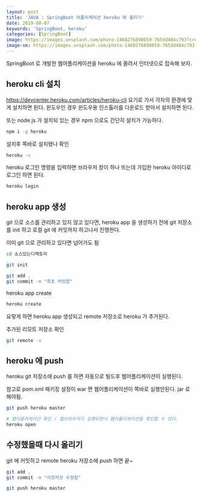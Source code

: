 ```yaml
---
layout: post
title: 'JAVA : SpringBoot 어플리케이션 heroku 에 올리기'
date: 2019-08-07
keywords: 'SpringBoot, heroku'
categories: [SpringBoot]
image: https://images.unsplash.com/photo-1468276898059-765dd484c793?crop=entropy&cs=tinysrgb&fit=crop&fm=jpg&h=1200&ixid=eyJhcHBfaWQiOjF9&ixlib=rb-1.2.1&q=80&w=2000
image-sm: https://images.unsplash.com/photo-1468276898059-765dd484c793?crop=entropy&cs=tinysrgb&fit=crop&fm=jpg&h=1200&ixid=eyJhcHBfaWQiOjF9&ixlib=rb-1.2.1&q=80&w=2000
---
```


SpringBoot 로 개발한 웹어플리케이션을 heroku 에 올려서 인터넷으로 접속해 보자.

## heroku cli 설치

<https://devcenter.heroku.com/articles/heroku-cli> 요기로 가서 각자의 환경에 맞게 설치하면 된다. 윈도우인 경우 윈도우용 인스톨러를 다운로드 받아서 설치하면 된다.

또는 node.js 가 설치되 있는 경우 npm 으로도 간단히 설치가 가능하다.

```bash
npm i -g heroku
```

설치후 쪽바로 설치됐나 확인

```bash
heroku -v
```

heroku 로그인 명령을 입력하면 브라우저 창이 하나 뜨는데 가입한 heroku 아이디로 로그인 하면 된다.

```bash
heroku login
```

<ins class="adsbygoogle"
     style="display:block; text-align:center;"
     data-ad-layout="in-article"
     data-ad-format="fluid"
     data-ad-client="ca-pub-7073298118440059"
     data-ad-slot="8400970402"></ins>

<script>
     (adsbygoogle = window.adsbygoogle || []).push({});
</script>

## heroku app 생성

git 으로 소스를 관리하고 있지 않고 있다면, heroku app 을 생성하기 전에 git 저장소를 init 하고 로컬 git 에 커밋까지 하고나서 진행한다.

이미 git 으로 관리하고 있다면 넘어가도 됨

```bash
cd 소스있는디렉토리

git init

git add .
git commit -m "최초 커밋함"
```

heroku app create

```bash
heroku create
```

요렇게 하면 heroku app 생성되고 remote 저장소로 heroku 가 추가된다.

추가된 리모트 저장소 확인

```bash
git remote -v
```

## heroku 에 push

heroku git 저장소에 push 를 하면 자동으로 빌드후 웹어플리케이션이 실행된다.

참고로 pom.xml 패키징 설정이 war 면 웹어플리케이션이 쪽바로 실행안된다. jar 로 해야됨.

```bash
git push heroku master

# 웹어플리케이션 확인 / 웹브라우저가 실행되면서 웹어플리케이션을 확인할 수 있다.
heroku open
```

## 수정했을때 다시 올리기

git 에 커밋하고 remote heroku 저장소에 push 하면 끝~

```bash
git add .
git commit -m "이것저것 수정함"

git push heroku master
```
